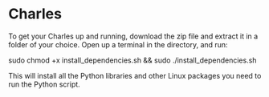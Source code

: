# Charles
To get your Charles up and running, download the zip file and extract it in a folder of your choice. 
Open up a terminal in the directory, and run:

sudo chmod +x install_dependencies.sh && sudo ./install_dependencies.sh

This will install all the Python libraries and other Linux packages you need to run the Python script.
